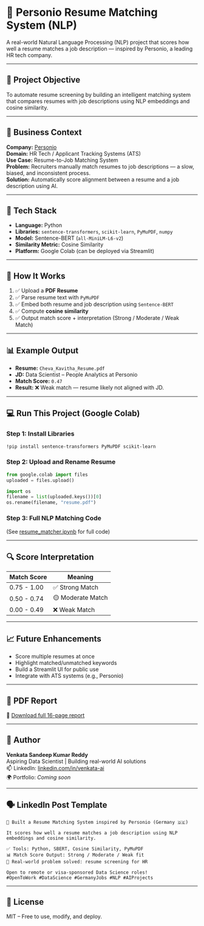 # 📄 Personio Resume Matching System (NLP)

A real-world Natural Language Processing (NLP) project that scores how well a resume matches a job description — inspired by Personio, a leading HR tech company.

---

## 🎯 Project Objective

To automate resume screening by building an intelligent matching system that compares resumes with job descriptions using NLP embeddings and cosine similarity.

---

## 🧠 Business Context

**Company:** [Personio](https://www.personio.com/)  
**Domain:** HR Tech / Applicant Tracking Systems (ATS)  
**Use Case:** Resume-to-Job Matching System  
**Problem:** Recruiters manually match resumes to job descriptions — a slow, biased, and inconsistent process.  
**Solution:** Automatically score alignment between a resume and a job description using AI.

---

## 🧰 Tech Stack

- **Language:** Python
- **Libraries:** `sentence-transformers`, `scikit-learn`, `PyMuPDF`, `numpy`
- **Model:** Sentence-BERT (`all-MiniLM-L6-v2`)
- **Similarity Metric:** Cosine Similarity
- **Platform:** Google Colab (can be deployed via Streamlit)

---

## 📁 How It Works

1. ✅ Upload a **PDF Resume**
2. ✅ Parse resume text with `PyMuPDF`
3. ✅ Embed both resume and job description using `Sentence-BERT`
4. ✅ Compute **cosine similarity**
5. ✅ Output match score + interpretation (Strong / Moderate / Weak Match)

---

## 📊 Example Output

- **Resume:** `Cheva_Kavitha_Resume.pdf`
- **JD:** Data Scientist – People Analytics at Personio
- **Match Score:** `0.47`  
- **Result:** ❌ Weak match — resume likely not aligned with JD.

---

## 💻 Run This Project (Google Colab)

### Step 1: Install Libraries

```bash
!pip install sentence-transformers PyMuPDF scikit-learn
```

### Step 2: Upload and Rename Resume

```python
from google.colab import files
uploaded = files.upload()

import os
filename = list(uploaded.keys())[0]
os.rename(filename, "resume.pdf")
```

### Step 3: Full NLP Matching Code

(See [resume_matcher.ipynb](./resume_matcher.ipynb) for full code)

---

## 🔍 Score Interpretation

| Match Score | Meaning                  |
|-------------|--------------------------|
| 0.75 - 1.00 | ✅ Strong Match           |
| 0.50 - 0.74 | 🟡 Moderate Match         |
| 0.00 - 0.49 | ❌ Weak Match             |

---

## 📈 Future Enhancements

- Score multiple resumes at once
- Highlight matched/unmatched keywords
- Build a Streamlit UI for public use
- Integrate with ATS systems (e.g., Personio)

---

## 📄 PDF Report

📎 [Download full 16-page report](./Personio_Resume_Matching_Report_Venkata.pdf)

---

## 👤 Author

**Venkata Sandeep Kumar Reddy**  
Aspiring Data Scientist | Building real-world AI solutions  
📫 LinkedIn: [linkedin.com/in/venkata-ai](#)  
🌍 Portfolio: *Coming soon*

---

## 🗣️ LinkedIn Post Template

```text
🚀 Built a Resume Matching System inspired by Personio (Germany 🇩🇪)

It scores how well a resume matches a job description using NLP embeddings and cosine similarity.

✅ Tools: Python, SBERT, Cosine Similarity, PyMuPDF  
📊 Match Score Output: Strong / Moderate / Weak fit  
🧠 Real-world problem solved: resume screening for HR

Open to remote or visa-sponsored Data Science roles!  
#OpenToWork #DataScience #GermanyJobs #NLP #AIProjects
```

---

## 📎 License

MIT – Free to use, modify, and deploy.